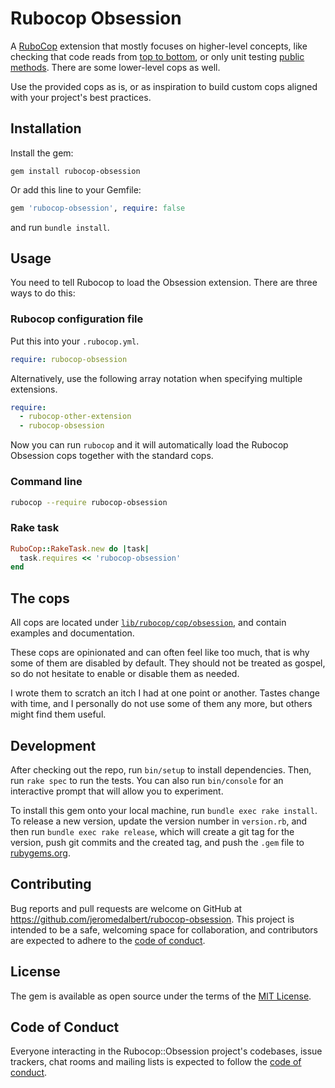 # Rubocop Obsession

A [RuboCop](https://github.com/rubocop/rubocop) extension that mostly focuses on
higher-level concepts, like checking that code reads from
[top to bottom](lib/rubocop/cop/obsession/method_order.rb), or only unit
testing [public methods](lib/rubocop/cop/obsession/rspec/describe_public_method.rb).
There are some lower-level cops as well.

Use the provided cops as is, or as inspiration to build custom cops aligned
with your project's best practices.

## Installation

Install the gem:

```
gem install rubocop-obsession
```

Or add this line to your Gemfile:

```ruby
gem 'rubocop-obsession', require: false
```

and run `bundle install`.

## Usage

You need to tell Rubocop to load the Obsession extension. There are three ways
to do this:

### Rubocop configuration file

Put this into your `.rubocop.yml`.

```yaml
require: rubocop-obsession
```

Alternatively, use the following array notation when specifying multiple extensions.

```yaml
require:
  - rubocop-other-extension
  - rubocop-obsession
```

Now you can run `rubocop` and it will automatically load the Rubocop Obsession
cops together with the standard cops.

### Command line

```bash
rubocop --require rubocop-obsession
```

### Rake task

```ruby
RuboCop::RakeTask.new do |task|
  task.requires << 'rubocop-obsession'
end
```

## The cops

All cops are located under
[`lib/rubocop/cop/obsession`](lib/rubocop/cop/obsession), and contain examples
and documentation.

These cops are opinionated and can often feel like too much, that is why some
of them are disabled by default. They should not be treated as gospel, so do
not hesitate to enable or disable them as needed.

I wrote them to scratch an itch I had at one point or another. Tastes change
with time, and I personally do not use some of them any more, but others might
find them useful.

## Development

After checking out the repo, run `bin/setup` to install dependencies. Then, run `rake spec` to run the tests. You can also run `bin/console` for an interactive prompt that will allow you to experiment.

To install this gem onto your local machine, run `bundle exec rake install`. To release a new version, update the version number in `version.rb`, and then run `bundle exec rake release`, which will create a git tag for the version, push git commits and the created tag, and push the `.gem` file to [rubygems.org](https://rubygems.org).

## Contributing

Bug reports and pull requests are welcome on GitHub at https://github.com/jeromedalbert/rubocop-obsession. This project is intended to be a safe, welcoming space for collaboration, and contributors are expected to adhere to the [code of conduct](https://github.com/jeromedalbert/rubocop-obsession/blob/main/CODE_OF_CONDUCT.md).

## License

The gem is available as open source under the terms of the [MIT License](https://opensource.org/licenses/MIT).

## Code of Conduct

Everyone interacting in the Rubocop::Obsession project's codebases, issue trackers, chat rooms and mailing lists is expected to follow the [code of conduct](https://github.com/jeromedalbert/rubocop-obsession/blob/main/CODE_OF_CONDUCT.md).
